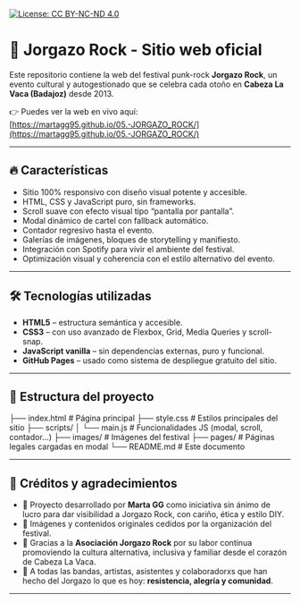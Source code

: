[![License: CC BY-NC-ND 4.0](https://img.shields.io/badge/License-CC%20BY--NC--ND%204.0-lightgrey.svg)](https://creativecommons.org/licenses/by-nc-nd/4.0/)

# 🎸 Jorgazo Rock - Sitio web oficial

Este repositorio contiene la web del festival punk-rock **Jorgazo Rock**, un evento cultural y autogestionado que se celebra cada otoño en **Cabeza La Vaca (Badajoz)** desde 2013.

👉 Puedes ver la web en vivo aquí:  
[https://martagg95.github.io/05.-JORGAZO_ROCK/](https://martagg95.github.io/05.-JORGAZO_ROCK/)

---

## 🔥 Características

- Sitio 100% responsivo con diseño visual potente y accesible.
- HTML, CSS y JavaScript puro, sin frameworks.
- Scroll suave con efecto visual tipo “pantalla por pantalla”.
- Modal dinámico de cartel con fallback automático.
- Contador regresivo hasta el evento.
- Galerías de imágenes, bloques de storytelling y manifiesto.
- Integración con Spotify para vivir el ambiente del festival.
- Optimización visual y coherencia con el estilo alternativo del evento.

---

## 🛠 Tecnologías utilizadas

- **HTML5** – estructura semántica y accesible.
- **CSS3** – con uso avanzado de Flexbox, Grid, Media Queries y scroll-snap.
- **JavaScript vanilla** – sin dependencias externas, puro y funcional.
- **GitHub Pages** – usado como sistema de despliegue gratuito del sitio.

---

## 📁 Estructura del proyecto

├── index.html # Página principal
├── style.css # Estilos principales del sitio
├── scripts/
│ └── main.js # Funcionalidades JS (modal, scroll, contador...)
├── images/ # Imágenes del festival
├── pages/ # Páginas legales cargadas en modal
└── README.md # Este documento

---

## 🙌 Créditos y agradecimientos

- 🎤 Proyecto desarrollado por **Marta GG** como iniciativa sin ánimo de lucro para dar visibilidad a Jorgazo Rock, con cariño, ética y estilo DIY.
- 📸 Imágenes y contenidos originales cedidos por la organización del festival.
- 📍 Gracias a la **Asociación Jorgazo Rock** por su labor continua promoviendo la cultura alternativa, inclusiva y familiar desde el corazón de Cabeza La Vaca.
- 🤘 A todas las bandas, artistas, asistentes y colaboradorxs que han hecho del Jorgazo lo que es hoy: **resistencia, alegría y comunidad**.

---
